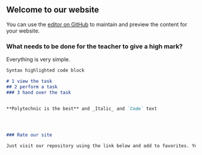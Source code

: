 ## Welcome to our website

You can use the [editor on GitHub](https://github.com/Madiyar-Nursultan/Fisrt/edit/gh-pages/index.md) to maintain and preview the content for your website.

### What needs to be done for the teacher to give a high mark?

Everything is very simple.

```markdown
Syntax highlighted code block

# 1 view the task
## 2 perform a task
### 3 hand over the task


**Polytechnic is the best** and _Italic_ and `Code` text




### Rate our site

Just visit our repository using the link below and add to favorites. You can also add your own.

